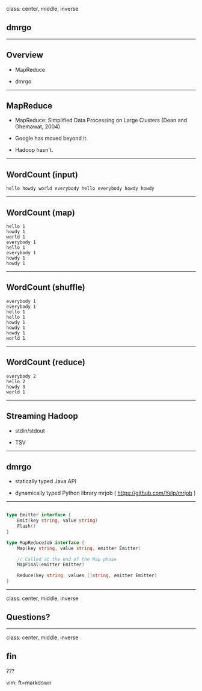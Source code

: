 class: center, middle, inverse

## dmrgo

---
## Overview

- MapReduce

- dmrgo

---

## MapReduce

- MapReduce: Simplified Data Processing on Large Clusters (Dean and Ghemawat, 2004)

- Google has moved beyond it.

- Hadoop hasn't.


---
## WordCount (input)

```
hello howdy world everybody hello everybody howdy howdy
```

---
## WordCount (map)

```
hello 1
howdy 1
world 1
everybody 1
hello 1
everybody 1
howdy 1
howdy 1
```

---
## WordCount (shuffle)

```
everybody 1
everybody 1
hello 1
hello 1
howdy 1
howdy 1
howdy 1
world 1
```

---
## WordCount (reduce)

```
everybody 2
hello 2
howdy 3
world 1
```

---
## Streaming Hadoop

- stdin/stdout

- TSV

---
## dmrgo

- statically typed Java API

- dynamically typed Python library mrjob ( https://github.com/Yelp/mrjob )

---

```go

type Emitter interface {
    Emit(key string, value string)
    Flush()
}

type MapReduceJob interface {
    Map(key string, value string, emitter Emitter)

    // Called at the end of the Map phase
    MapFinal(emitter Emitter)

    Reduce(key string, values []string, emitter Emitter)
}
```

---

class: center, middle, inverse

## Questions?

---

class: center, middle, inverse

## fin

???

vim: ft=markdown
